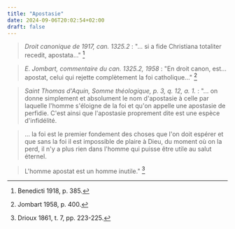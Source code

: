 ```yaml
---
title: "Apostasie"
date: 2024-09-06T20:02:54+02:00
draft: false
---
```



> *Droit canonique de 1917, can. 1325.2* : "... si a fide Christiana totaliter recedit, apostata..." [^1]

[^1]: Benedicti 1918, p. 385.

> *E. Jombart, commentaire du can. 1325.2, 1958* : "En droit canon, est... apostat, celui qui rejette complètement la foi catholique..." [^2]

[^2]: Jombart 1958, p. 400.

> *Saint Thomas d'Aquin, Somme théologique, p. 3, q. 12, a. 1.* : "... on donne simplement et absolument le nom d'apostasie à celle par laquelle l'homme s'éloigne de la foi et qu'on appelle une apostasie de perfidie. C'est ainsi que l'apostasie proprement dite est une espèce d'infidélité. 

> ... la foi est le premier fondement des choses que l'on doit espérer et que sans la foi il est impossible de plaire à Dieu, du moment où on la perd, il n'y a plus rien dans l'homme qui puisse être utile au salut éternel. 

> L'homme apostat est un homme inutile." [^3]

[^3]: Drioux 1861, t. 7, pp. 223-225.

